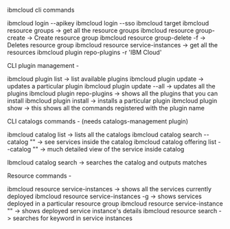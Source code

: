 ibmcloud cli commands

ibmcloud login --apikey <your-api-key>
ibmcloud login --sso
ibmcloud target
ibmcloud resource groups -> get all the resource groups
ibmcloud resource group-create <resource-group-name> -> Create resource group
ibmcloud resource group-delete <resource-group-name> -f   -> Deletes resource group
ibmcloud resource service-instances -> get all the resources
ibmcloud plugin repo-plugins -r 'IBM Cloud'


CLI plugin management - 

ibmcloud plugin list -> list available plugins
ibmcloud plugin update <plugin-name> -> updates a particular plugin
ibmcloud plugin update --all -> updates all the plugins
ibmcloud plugin repo-plugins -> shows all the plugins that you can install
ibmcloud plugin install <plugin-name> -> installs a particular plugin
ibmcloud plugin show <plugin-name> -> this shows all the commands registered with the plugin name


CLI catalogs commands - (needs catalogs-management plugin)

ibmcloud catalog list -> lists all the catalogs
ibmcloud catalog search --catalog "<catalog-name>" -> see services inside the catalog
ibmcloud catalog offering list --catalog "<catalog-name>" -> much detailed view of the service inside catalog

Ibmcloud catalog search <search-keyword> -> searches the catalog and outputs matches



Resource commands -

ibmcloud resource service-instances -> shows all the services currently deployed
ibmcloud resource service-instances -g <Resource-group-name> -> shows services deployed in a particular resource group
ibmcloud resource service-instance "<service-instance-name>" -> shows deployed service instance's details
ibmcloud resource search <search-keyword-for-instance-name> -> searches for keyword in service instances
